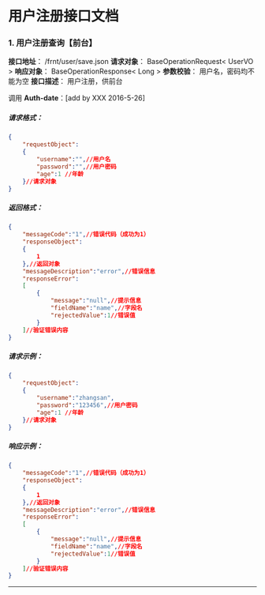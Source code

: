 
# 		用户注册接口文档

### 1. 用户注册查询【前台】
**接口地址**： /frnt/user/save.json
**请求对象**： BaseOperationRequest< UserVO >
**响应对象**： BaseOperationResponse< Long  >
**参数校验**： 用户名，密码均不能为空
**接口描述**： 用户注册，供前台


调用
**Auth-date**：[add by XXX 2016-5-26]


#####	请求格式：
```json
{
	"requestObject":
	{
		"username":"",//用户名
		"password":"",//用户密码
		"age":1 //年龄
	}//请求对象
}
```

#####	返回格式：
```json
{
	"messageCode":"1",//错误代码（成功为1）
	"responseObject":
	{
		1
	},//返回对象
	"messageDescription":"error",//错误信息
	"responseError":
	[
		{
			"message":"null",//提示信息
			"fieldName":"name",//字段名
			"rejectedValue":1//错误值
		}
	]//验证错误内容
}

```

#####	请求示例：
```json
{
	"requestObject":
	{
		"username":"zhangsan",
		"password":"123456",//用户密码
		"age":1 //年龄
	}//请求对象
}

```

#####	响应示例：
```json
{
	"messageCode":"1",//错误代码（成功为1）
	"responseObject":
	{
		1
	},//返回对象
	"messageDescription":"error",//错误信息
	"responseError":
	[
		{
			"message":"null",//提示信息
			"fieldName":"name",//字段名
			"rejectedValue":1//错误值
		}
	]//验证错误内容
}
```
***
